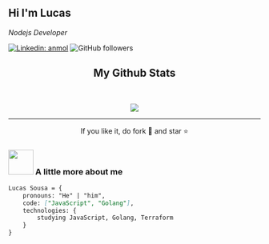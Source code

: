 <h2> Hi I'm Lucas</h2>
<p><em>Nodejs Developer 
</em></p>

[![Linkedin: anmol](https://img.shields.io/badge/-Lucas-blue?style=flat-square&logo=Linkedin&logoColor=white&link=https://www.linkedin.com/in/lucas-o-sousa/)](https://www.linkedin.com/in/lucas-o-sousa/)
![GitHub followers](https://img.shields.io/github/followers/Lucas96Sousa?label=Follow&style=social)

<h2 align="center">
  My Github Stats
</h2>

<br>

<p align = "center">
<picture>
    <source media="(prefers-color-scheme: dark)" srcset="https://streak-stats.demolab.com?user=Lucas96Sousa&theme=dark" />
    <img src="https://streak-stats.demolab.com?user=Lucas96Sousa&theme=default" />
</picture>
</p>

<hr>
<p align="center">If you like it, do fork 🍴 and star ⭐</p>

### <img src="https://i.gifer.com/ZdPG.gif" width="50"> A little more about me  

```md
Lucas Sousa = {
    pronouns: "He" | "him",
    code: ["JavaScript", "Golang"],
    technologies: {
        studying JavaScript, Golang, Terraform
    }
}
